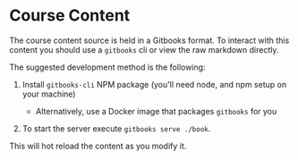 # Course Content

The course content source is held in a Gitbooks format. To interact with this content you should use a `gitbooks` cli or view the raw markdown directly.

The suggested development method is the following:

1. Install `gitbooks-cli` NPM package (you'll need node, and npm setup on your machine)

    - Alternatively, use a Docker image that packages `gitbooks` for you

2. To start the server execute `gitbooks serve ./book`.

This will hot reload the content as you modify it.
